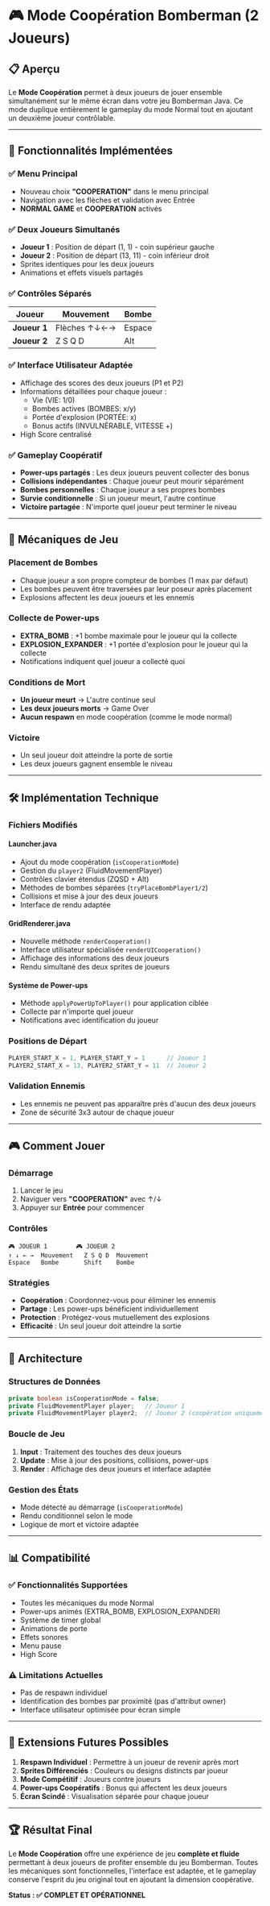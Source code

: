 # 🎮 Mode Coopération Bomberman (2 Joueurs)

## 📋 Aperçu

Le **Mode Coopération** permet à deux joueurs de jouer ensemble simultanément sur le même écran dans votre jeu Bomberman Java. Ce mode duplique entièrement le gameplay du mode Normal tout en ajoutant un deuxième joueur contrôlable.

---

## 🚀 Fonctionnalités Implémentées

### ✅ **Menu Principal**
- Nouveau choix **"COOPERATION"** dans le menu principal
- Navigation avec les flèches et validation avec Entrée
- **NORMAL GAME** et **COOPERATION** activés

### ✅ **Deux Joueurs Simultanés**
- **Joueur 1** : Position de départ (1, 1) - coin supérieur gauche
- **Joueur 2** : Position de départ (13, 11) - coin inférieur droit
- Sprites identiques pour les deux joueurs
- Animations et effets visuels partagés

### ✅ **Contrôles Séparés**
| Joueur | Mouvement | Bombe |
|--------|-----------|--------|
| **Joueur 1** | Flèches ↑↓←→ | Espace |
| **Joueur 2** | Z S Q D | Alt |

### ✅ **Interface Utilisateur Adaptée**
- Affichage des scores des deux joueurs (P1 et P2)
- Informations détaillées pour chaque joueur :
  - Vie (VIE: 1/0)
  - Bombes actives (BOMBES: x/y)
  - Portée d'explosion (PORTÉE: x)
  - Bonus actifs (INVULNÉRABLE, VITESSE +)
- High Score centralisé

### ✅ **Gameplay Coopératif**
- **Power-ups partagés** : Les deux joueurs peuvent collecter des bonus
- **Collisions indépendantes** : Chaque joueur peut mourir séparément
- **Bombes personnelles** : Chaque joueur a ses propres bombes
- **Survie conditionnelle** : Si un joueur meurt, l'autre continue
- **Victoire partagée** : N'importe quel joueur peut terminer le niveau

---

## 🎯 Mécaniques de Jeu

### **Placement de Bombes**
- Chaque joueur a son propre compteur de bombes (1 max par défaut)
- Les bombes peuvent être traversées par leur poseur après placement
- Explosions affectent les deux joueurs et les ennemis

### **Collecte de Power-ups**
- **EXTRA_BOMB** : +1 bombe maximale pour le joueur qui la collecte
- **EXPLOSION_EXPANDER** : +1 portée d'explosion pour le joueur qui la collecte
- Notifications indiquent quel joueur a collecté quoi

### **Conditions de Mort**
- **Un joueur meurt** → L'autre continue seul
- **Les deux joueurs morts** → Game Over
- **Aucun respawn** en mode coopération (comme le mode normal)

### **Victoire**
- Un seul joueur doit atteindre la porte de sortie
- Les deux joueurs gagnent ensemble le niveau

---

## 🛠️ Implémentation Technique

### **Fichiers Modifiés**

#### **Launcher.java**
- Ajout du mode coopération (`isCooperationMode`)
- Gestion du `player2` (FluidMovementPlayer)
- Contrôles clavier étendus (ZQSD + Alt)
- Méthodes de bombes séparées (`tryPlaceBombPlayer1/2`)
- Collisions et mise à jour des deux joueurs
- Interface de rendu adaptée

#### **GridRenderer.java**
- Nouvelle méthode `renderCooperation()`
- Interface utilisateur spécialisée `renderUICooperation()`
- Affichage des informations des deux joueurs
- Rendu simultané des deux sprites de joueurs

#### **Système de Power-ups**
- Méthode `applyPowerUpToPlayer()` pour application ciblée
- Collecte par n'importe quel joueur
- Notifications avec identification du joueur

### **Positions de Départ**
```java
PLAYER_START_X = 1, PLAYER_START_Y = 1      // Joueur 1
PLAYER2_START_X = 13, PLAYER2_START_Y = 11  // Joueur 2
```

### **Validation Ennemis**
- Les ennemis ne peuvent pas apparaître près d'aucun des deux joueurs
- Zone de sécurité 3x3 autour de chaque joueur

---

## 🎮 Comment Jouer

### **Démarrage**
1. Lancer le jeu
2. Naviguer vers **"COOPERATION"** avec ↑/↓
3. Appuyer sur **Entrée** pour commencer

### **Contrôles**
```
🎮 JOUEUR 1        🎮 JOUEUR 2
↑ ↓ ← →  Mouvement   Z S Q D  Mouvement
Espace   Bombe       Shift    Bombe
```

### **Stratégies**
- **Coopération** : Coordonnez-vous pour éliminer les ennemis
- **Partage** : Les power-ups bénéficient individuellement
- **Protection** : Protégez-vous mutuellement des explosions
- **Efficacité** : Un seul joueur doit atteindre la sortie

---

## 🔧 Architecture

### **Structures de Données**
```java
private boolean isCooperationMode = false;
private FluidMovementPlayer player;   // Joueur 1
private FluidMovementPlayer player2;  // Joueur 2 (coopération uniquement)
```

### **Boucle de Jeu**
1. **Input** : Traitement des touches des deux joueurs
2. **Update** : Mise à jour des positions, collisions, power-ups
3. **Render** : Affichage des deux joueurs et interface adaptée

### **Gestion des États**
- Mode détecté au démarrage (`isCooperationMode`)
- Rendu conditionnel selon le mode
- Logique de mort et victoire adaptée

---

## 📊 Compatibilité

### ✅ **Fonctionnalités Supportées**
- Toutes les mécaniques du mode Normal
- Power-ups animés (EXTRA_BOMB, EXPLOSION_EXPANDER)
- Système de timer global
- Animations de porte
- Effets sonores
- Menu pause
- High Score

### ⚠️ **Limitations Actuelles**
- Pas de respawn individuel
- Identification des bombes par proximité (pas d'attribut owner)
- Interface utilisateur optimisée pour écran simple

---

## 🎯 Extensions Futures Possibles

1. **Respawn Individuel** : Permettre à un joueur de revenir après mort
2. **Sprites Différenciés** : Couleurs ou designs distincts par joueur
3. **Mode Compétitif** : Joueurs contre joueurs
4. **Power-ups Coopératifs** : Bonus qui affectent les deux joueurs
5. **Écran Scindé** : Visualisation séparée pour chaque joueur

---

## 🏆 Résultat Final

Le **Mode Coopération** offre une expérience de jeu **complète et fluide** permettant à deux joueurs de profiter ensemble du jeu Bomberman. Toutes les mécaniques sont fonctionnelles, l'interface est adaptée, et le gameplay conserve l'esprit du jeu original tout en ajoutant la dimension coopérative.

**Status : ✅ COMPLET ET OPÉRATIONNEL** 